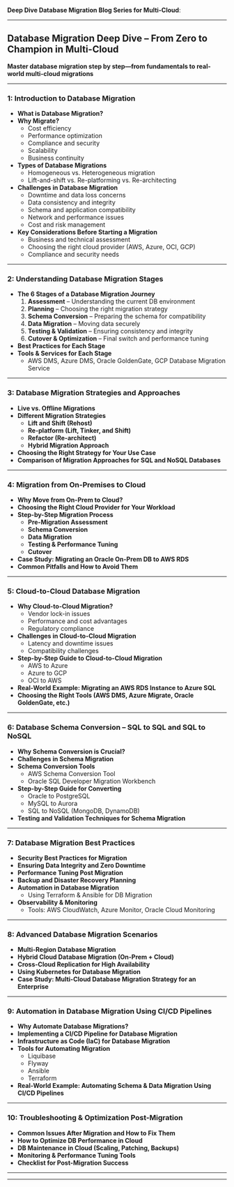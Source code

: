 **Deep Dive Database Migration Blog Series for Multi-Cloud**:

---

## Database Migration Deep Dive – From Zero to Champion in Multi-Cloud
**Master database migration step by step—from fundamentals to real-world multi-cloud migrations**

---

### **1: Introduction to Database Migration**
- **What is Database Migration?**
- **Why Migrate?**
  - Cost efficiency
  - Performance optimization
  - Compliance and security
  - Scalability
  - Business continuity
- **Types of Database Migrations**
  - Homogeneous vs. Heterogeneous migration
  - Lift-and-shift vs. Re-platforming vs. Re-architecting
- **Challenges in Database Migration**
  - Downtime and data loss concerns
  - Data consistency and integrity
  - Schema and application compatibility
  - Network and performance issues
  - Cost and risk management
- **Key Considerations Before Starting a Migration**
  - Business and technical assessment
  - Choosing the right cloud provider (AWS, Azure, OCI, GCP)
  - Compliance and security needs

---

### **2: Understanding Database Migration Stages**
- **The 6 Stages of a Database Migration Journey**
  1. **Assessment** – Understanding the current DB environment
  2. **Planning** – Choosing the right migration strategy
  3. **Schema Conversion** – Preparing the schema for compatibility
  4. **Data Migration** – Moving data securely
  5. **Testing & Validation** – Ensuring consistency and integrity
  6. **Cutover & Optimization** – Final switch and performance tuning
- **Best Practices for Each Stage**
- **Tools & Services for Each Stage**
  - AWS DMS, Azure DMS, Oracle GoldenGate, GCP Database Migration Service

---

### **3: Database Migration Strategies and Approaches**
- **Live vs. Offline Migrations**
- **Different Migration Strategies**
  - **Lift and Shift (Rehost)**
  - **Re-platform (Lift, Tinker, and Shift)**
  - **Refactor (Re-architect)**
  - **Hybrid Migration Approach**
- **Choosing the Right Strategy for Your Use Case**
- **Comparison of Migration Approaches for SQL and NoSQL Databases**

---

### **4: Migration from On-Premises to Cloud**
- **Why Move from On-Prem to Cloud?**
- **Choosing the Right Cloud Provider for Your Workload**
- **Step-by-Step Migration Process**
  - **Pre-Migration Assessment**
  - **Schema Conversion**
  - **Data Migration**
  - **Testing & Performance Tuning**
  - **Cutover**
- **Case Study: Migrating an Oracle On-Prem DB to AWS RDS**
- **Common Pitfalls and How to Avoid Them**

---

### **5: Cloud-to-Cloud Database Migration**
- **Why Cloud-to-Cloud Migration?**
  - Vendor lock-in issues
  - Performance and cost advantages
  - Regulatory compliance
- **Challenges in Cloud-to-Cloud Migration**
  - Latency and downtime issues
  - Compatibility challenges
- **Step-by-Step Guide to Cloud-to-Cloud Migration**
  - AWS to Azure
  - Azure to GCP
  - OCI to AWS
- **Real-World Example: Migrating an AWS RDS Instance to Azure SQL**
- **Choosing the Right Tools (AWS DMS, Azure Migrate, Oracle GoldenGate, etc.)**

---

### **6: Database Schema Conversion – SQL to SQL and SQL to NoSQL**
- **Why Schema Conversion is Crucial?**
- **Challenges in Schema Migration**
- **Schema Conversion Tools**
  - AWS Schema Conversion Tool
  - Oracle SQL Developer Migration Workbench
- **Step-by-Step Guide for Converting**
  - Oracle to PostgreSQL
  - MySQL to Aurora
  - SQL to NoSQL (MongoDB, DynamoDB)
- **Testing and Validation Techniques for Schema Migration**

---

### **7: Database Migration Best Practices**
- **Security Best Practices for Migration**
- **Ensuring Data Integrity and Zero Downtime**
- **Performance Tuning Post Migration**
- **Backup and Disaster Recovery Planning**
- **Automation in Database Migration**
  - Using Terraform & Ansible for DB Migration
- **Observability & Monitoring**
  - Tools: AWS CloudWatch, Azure Monitor, Oracle Cloud Monitoring

---

### **8: Advanced Database Migration Scenarios**
- **Multi-Region Database Migration**
- **Hybrid Cloud Database Migration (On-Prem + Cloud)**
- **Cross-Cloud Replication for High Availability**
- **Using Kubernetes for Database Migration**
- **Case Study: Multi-Cloud Database Migration Strategy for an Enterprise**

---

### **9: Automation in Database Migration Using CI/CD Pipelines**
- **Why Automate Database Migrations?**
- **Implementing a CI/CD Pipeline for Database Migration**
- **Infrastructure as Code (IaC) for Database Migration**
- **Tools for Automating Migration**
  - Liquibase
  - Flyway
  - Ansible
  - Terraform
- **Real-World Example: Automating Schema & Data Migration Using CI/CD Pipelines**

---

### **10: Troubleshooting & Optimization Post-Migration**
- **Common Issues After Migration and How to Fix Them**
- **How to Optimize DB Performance in Cloud**
- **DB Maintenance in Cloud (Scaling, Patching, Backups)**
- **Monitoring & Performance Tuning Tools**
- **Checklist for Post-Migration Success**

---



---

